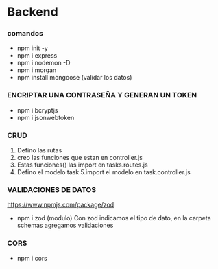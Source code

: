 # Backend

### comandos

- npm init -y
- npm i express
- npm i nodemon -D
- npm i morgan
- npm install mongoose (validar los datos)

### ENCRIPTAR UNA CONTRASEÑA Y GENERAN UN TOKEN
- npm i bcryptjs
- npm i jsonwebtoken


### CRUD
1. Defino las rutas
2. creo las funciones que estan en controller.js
3. Estas funciones() las import en tasks.routes.js
4. Defino el modelo task
5.import el modelo en task.controller.js

### VALIDACIONES DE DATOS
https://www.npmjs.com/package/zod
- npm i zod (modulo)
 Con zod indicamos el tipo de dato, en la carpeta schemas agregamos validaciones

### CORS
- npm i cors
